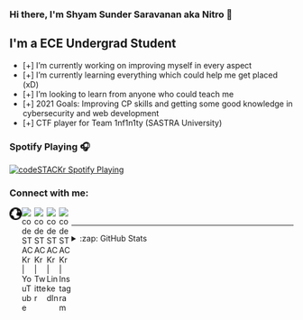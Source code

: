 ### Hi there, I'm Shyam Sunder Saravanan aka Nitro 👋


## I'm a ECE Undergrad Student


- [+] I’m currently working on improving myself in every aspect
- [+] I’m currently learning everything which could help me get placed (xD)
- [+] I’m looking to learn from anyone who could teach me 
- [+] 2021 Goals: Improving CP skills and getting some good knowledge in cybersecurity and web development
- [+] CTF player for Team 1nf1n1ty (SASTRA University)

### Spotify Playing 🎧

[<img src="https://now-playing-codestackr.vercel.app/api/spotify-playing" alt="codeSTACKr Spotify Playing" width="350" />](https://open.spotify.com/user/ncj95a2znlbkva0wag1j98tl6)

### Connect with me:

[<img align="left" alt="codeSTACKr.com" width="22px" src="https://raw.githubusercontent.com/iconic/open-iconic/master/svg/globe.svg" />][website]
[<img align="left" alt="codeSTACKr | YouTube" width="22px" src="https://cdn.jsdelivr.net/npm/simple-icons@v3/icons/facebook.svg" />][facebook]
[<img align="left" alt="codeSTACKr | Twitter" width="22px" src="https://cdn.jsdelivr.net/npm/simple-icons@v3/icons/twitter.svg" />][twitter]
[<img align="left" alt="codeSTACKr | LinkedIn" width="22px" src="https://cdn.jsdelivr.net/npm/simple-icons@v3/icons/linkedin.svg" />][linkedin]
[<img align="left" alt="codeSTACKr | Instagram" width="22px" src="https://cdn.jsdelivr.net/npm/simple-icons@v3/icons/instagram.svg" />][instagram]

<br />


---





<details>
  <summary>:zap: GitHub Stats</summary>

  <img align="left" alt="codeSTACKr's GitHub Stats" src="https://github-readme-stats.codestackr.vercel.app/api?username=ShyamSunder149&show_icons=true&hide_border=true&count_private=true" />

</details>

[website]: https://codeSTACKr.com

[twitter]: https://twitter.com/flintoffx
[facebook]: https://www.facebook.com/profile.php?id=100004456715635
[instagram]: https://www.instagram.com/shyam_nitro/
[linkedin]: https://www.linkedin.com/in/shyam-sunder-saravanan-1587b4173/
[webdevplaylist]: https://www.youtube.com/playlist?list=PLkwxH9e_vrAJ0WbEsFA9W3I1W-g_BTsbt


